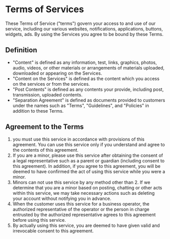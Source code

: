 # Terms of Services
These Terms of Service ("terms") govern your access to and use of our service, including our various websites, notifications, applications, buttons, widgets, ads. By using the Services you agree to be bound by these Terms.

## Definition
- "Content" is defined as any information, test, links, graphics, photos, audio, videos, or other materials or arrangements of materials uploaded, downloaded or appearing on the Services. 
- "Content on the Services" is defined as the content which you access on the services or from the services.
- "Post Contents" is defined as any contents your provide, including post, transmission, uploaded contents.
- "Separation Agreement" is defined as documents provided to customers under the names such as "Terms", "Guidelines", and "Policies" in addition to these Terms.

## Agreement to the Terms
1. you must use this service in accordance with provisions of this agreement. You can use this service only if you understand and agree to the contents of this agreement.
2. If you are a minor, please use this service after obtaining the consent of a legal representative such as a parent or guardian (including consent to this agreement). In addition, if you agree to this agreement, you will be deemed to have confirmed the act of using this service while you were a minor.
3. Minors can not use this service by any method other than 2. If we determine that you are a minor based on posting, chatting or other acts within this service, we may take necessary actions such as deleting your account without notifying you in advance.
4. When the customer uses this service for a business operator, the authorized representative of the operator or the person in charge entrusted by the authorized representative agrees to this agreement before using this service.
5. By actually using this service, you are deemed to have given valid and irrevocable consent to this agreement.
